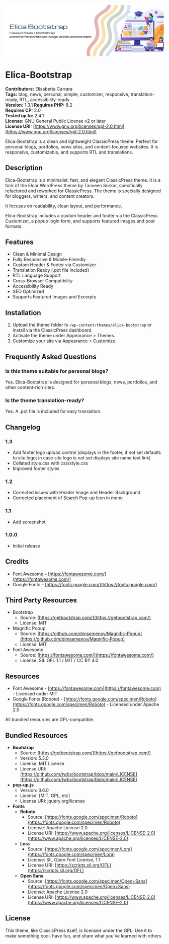 ![Elica Bootstrap Banner](assets/elica-bootstrap.png)

# Elica-Bootstrap

**Contributors:** Elisabetta Carrara  
**Tags:** blog, news, personal, simple, customizer, responsive, translation-ready, RTL, accessibility-ready  
**Version:** 1.3.1
**Requires PHP:** 8.2  
**Requires CP:** 2.0  
**Tested up to:** 2.4.1  
**License:** GNU General Public License v2 or later  
**License URI:** [https://www.gnu.org/licenses/gpl-2.0.html](https://www.gnu.org/licenses/gpl-2.0.html)  

Elica-Bootstrap is a clean and lightweight ClassicPress theme. Perfect for personal blogs, portfolios, news sites, and content-focused websites. It is responsive, customizable, and supports RTL and translations.

## Description

Elica-Bootstrap is a minimalist, fast, and elegant ClassicPress theme. It is a fork of the Elcar WordPress theme by Tanveen Sorkar, specifically refactored and reworked for ClassicPress. The theme is specially designed for bloggers, writers, and content creators.

It focuses on readability, clean layout, and performance.

Elica-Bootstrap includes a custom header and footer via the ClassicPress Customizer, a popup login form, and supports featured images and post formats.

## Features

- Clean & Minimal Design  
- Fully Responsive & Mobile-Friendly  
- Custom Header & Footer via Customizer  
- Translation Ready (.pot file included)  
- RTL Language Support  
- Cross-Browser Compatibility  
- Accessibility Ready  
- SEO Optimized  
- Supports Featured Images and Excerpts  

## Installation

1. Upload the theme folder to `/wp-content/themes/elica-bootstrap` or install via the ClassicPress dashboard.  
2. Activate the theme under Appearance > Themes.  
3. Customize your site via Appearance > Customize.  

## Frequently Asked Questions

### Is this theme suitable for personal blogs?

Yes. Elica-Bootstrap is designed for personal blogs, news, portfolios, and other content-rich sites.

### Is the theme translation-ready?

Yes. A .pot file is included for easy translation.

## Changelog

### 1.3

- Add footer logo upload control (displays in the footer, if not set defaults to site logo; in case site logo is not set displays site name text link)  
- Collated style.css with css/style.css  
- Improved footer styles  

### 1.2

- Corrected issues with Header Image and Header Background  
- Corrected placement of Search Pop-up Icon in menu  

### 1.1

- Add screenshot  

### 1.0.0

- Initial release  

## Credits

- Font Awesome – [https://fontawesome.com/](https://fontawesome.com/)  
- Google Fonts – [https://fonts.google.com/](https://fonts.google.com/)  

## Third Party Resources

- Bootstrap  
  - Source: [https://getbootstrap.com/](https://getbootstrap.com/)  
  - License: MIT  
- Magnific Popup  
  - Source: [https://github.com/dimsemenov/Magnific-Popup](https://github.com/dimsemenov/Magnific-Popup)  
  - License: MIT  
- Font Awesome  
  - Source: [https://fontawesome.com/](https://fontawesome.com/)  
  - License: SIL OFL 1.1 / MIT / CC BY 4.0  

## Resources

- Font Awesome - [https://fontawesome.com](https://fontawesome.com) - Licensed under MIT  
- Google Fonts (Roboto) - [https://fonts.google.com/specimen/Roboto](https://fonts.google.com/specimen/Roboto) - Licensed under Apache 2.0  

All bundled resources are GPL-compatible.

## Bundled Resources

- **Bootstrap**  
  - Source: [https://getbootstrap.com/](https://getbootstrap.com/)  
  - Version: 5.3.0  
  - License: MIT License  
  - License URI: [https://github.com/twbs/bootstrap/blob/main/LICENSE](https://github.com/twbs/bootstrap/blob/main/LICENSE)  
- **pop-up.js**  
  - Version: 3.6.0  
  - License: [MIT, GPL, etc]  
  - License URI: jquery.org/license  
- **Fonts**  
  - **Roboto**  
    - Source: [https://fonts.google.com/specimen/Roboto](https://fonts.google.com/specimen/Roboto)  
    - License: Apache License 2.0  
    - License URI: [https://www.apache.org/licenses/LICENSE-2.0](https://www.apache.org/licenses/LICENSE-2.0)  
  - **Lora**  
    - Source: [https://fonts.google.com/specimen/Lora](https://fonts.google.com/specimen/Lora)  
    - License: SIL Open Font License, 1.1  
    - License URI: [https://scripts.sil.org/OFL](https://scripts.sil.org/OFL)  
  - **Open Sans**  
    - Source: [https://fonts.google.com/specimen/Open+Sans](https://fonts.google.com/specimen/Open+Sans)  
    - License: Apache License 2.0  
    - License URI: [https://www.apache.org/licenses/LICENSE-2.0](https://www.apache.org/licenses/LICENSE-2.0)  

## License

This theme, like ClassicPress itself, is licensed under the GPL. Use it to make something cool, have fun, and share what you've learned with others.

